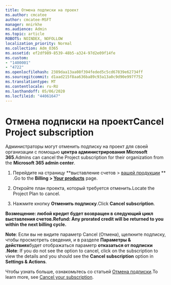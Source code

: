 ```yaml
---
title: Отмена подписки на проект
ms.author: cmcatee
author: cmcatee-MSFT
manager: mnirkhe
ms.audience: Admin
ms.topic: article
ROBOTS: NOINDEX, NOFOLLOW
localization_priority: Normal
ms.collection: Adm_O365
ms.assetid: ef2df989-8539-48b5-a324-97d2e09f14fe
ms.custom:
- "1400001"
- "4722"
ms.openlocfilehash: 2389daa13aa08f394feded5c5cd67839e62734ff
ms.sourcegitcommit: d1aad215f8aa636ba89c93a13a0c9d90e997f752
ms.translationtype: MT
ms.contentlocale: ru-RU
ms.lasthandoff: 05/06/2020
ms.locfileid: "44061647"
---
```

# <a name="cancel-project-subscription"></a><span data-ttu-id="2fdbe-102">Отмена подписки на проект</span><span class="sxs-lookup"><span data-stu-id="2fdbe-102">Cancel Project subscription</span></span>

<span data-ttu-id="2fdbe-103">Администраторы могут отменить подписку на проект для своей организации с помощью **центра администрирования Microsoft 365**.</span><span class="sxs-lookup"><span data-stu-id="2fdbe-103">Admins can cancel the Project subscription for their organization from the **Microsoft 365 admin center**.</span></span>

1. <span data-ttu-id="2fdbe-104">Перейдите на страницу \*\*выставление счетов > [вашей продукции](https://go.microsoft.com/fwlink/p/?linkid=842054) \*\* .</span><span class="sxs-lookup"><span data-stu-id="2fdbe-104">Go to the **Billing > [Your products](https://go.microsoft.com/fwlink/p/?linkid=842054)** page.</span></span>

2. <span data-ttu-id="2fdbe-105">Откройте план проекта, который требуется отменить.</span><span class="sxs-lookup"><span data-stu-id="2fdbe-105">Locate the Project Plan to cancel.</span></span>

3. <span data-ttu-id="2fdbe-106">Нажмите кнопку **Отменить подписку**.</span><span class="sxs-lookup"><span data-stu-id="2fdbe-106">Click **Cancel subscription**.</span></span>

<span data-ttu-id="2fdbe-107">**Возмещение: любой кредит будет возвращен в следующий цикл выставления счетов.**</span><span class="sxs-lookup"><span data-stu-id="2fdbe-107">**Refund: Any prorated credit will be returned to you within the next billing cycle.**</span></span>

<span data-ttu-id="2fdbe-108">**Note**: Если вы не видите параметр Cancel (Отмена), щелкните подписку, чтобы просмотреть сведения, и в разделе **Параметры & действиях**будет отображаться параметр **отказаться от подписки** .</span><span class="sxs-lookup"><span data-stu-id="2fdbe-108">**Note**: If you do not see the option to cancel, click on the subscription to view the details and you should see the **Cancel subscription** option in **Settings & Actions**.</span></span>

<span data-ttu-id="2fdbe-109">Чтобы узнать больше, ознакомьтесь со статьей [Отмена подписки](https://docs.microsoft.com/microsoft-365/commerce/subscriptions/cancel-your-subscription).</span><span class="sxs-lookup"><span data-stu-id="2fdbe-109">To learn more, see [Cancel your subscription](https://docs.microsoft.com/microsoft-365/commerce/subscriptions/cancel-your-subscription).</span></span>
